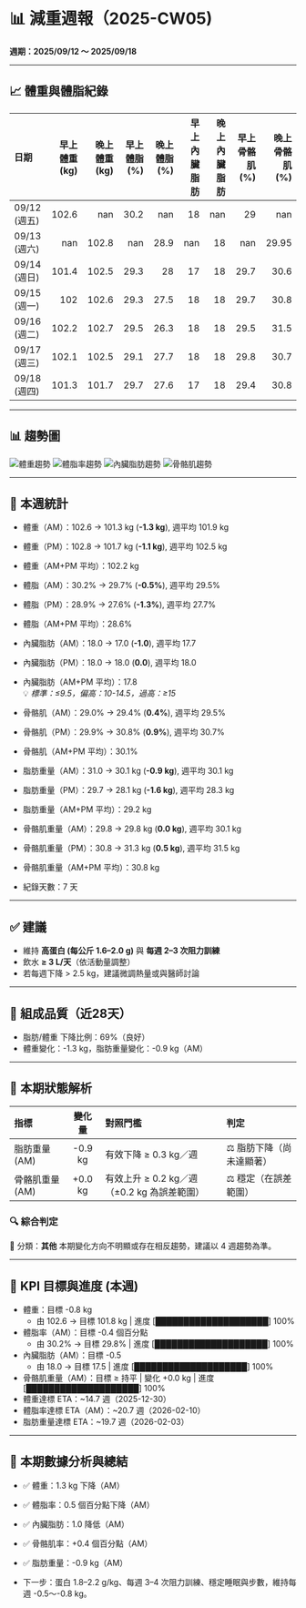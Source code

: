 # 📊 減重週報（2025-CW05)

**週期：2025/09/12 ～ 2025/09/18**  

---

## 📈 體重與體脂紀錄

| 日期         |   早上體重 (kg) |   晚上體重 (kg) |   早上體脂 (%) |   晚上體脂 (%) |   早上內臟脂肪 |   晚上內臟脂肪 |   早上骨骼肌 (%) |   晚上骨骼肌 (%) |
|:-------------|----------------:|----------------:|---------------:|---------------:|---------------:|---------------:|-----------------:|-----------------:|
| 09/12 (週五) |           102.6 |           nan   |           30.2 |          nan   |             18 |            nan |             29   |           nan    |
| 09/13 (週六) |           nan   |           102.8 |          nan   |           28.9 |            nan |             18 |            nan   |            29.95 |
| 09/14 (週日) |           101.4 |           102.5 |           29.3 |           28   |             17 |             18 |             29.7 |            30.6  |
| 09/15 (週一) |           102   |           102.6 |           29.3 |           27.5 |             18 |             18 |             29.7 |            30.8  |
| 09/16 (週二) |           102.2 |           102.7 |           29.5 |           26.3 |             18 |             18 |             29.5 |            31.5  |
| 09/17 (週三) |           102.1 |           102.5 |           29.1 |           27.7 |             18 |             18 |             29.8 |            30.7  |
| 09/18 (週四) |           101.3 |           101.7 |           29.7 |           27.6 |             17 |             18 |             29.4 |            30.8  |

---

## 📊 趨勢圖

![體重趨勢](2025-CW05_weight_trend.png)
![體脂率趨勢](2025-CW05_bodyfat_trend.png)
![內臟脂肪趨勢](2025-CW05_visceral_fat_trend.png)
![骨骼肌趨勢](2025-CW05_muscle_trend.png)

---

## 📌 本週統計

- 體重（AM）：102.6 → 101.3 kg  (**-1.3 kg**), 週平均 101.9 kg  
- 體重（PM）：102.8 → 101.7 kg  (**-1.1 kg**), 週平均 102.5 kg  
- 體重（AM+PM 平均）：102.2 kg  

- 體脂（AM）：30.2% → 29.7%  (**-0.5%**), 週平均 29.5%  
- 體脂（PM）：28.9% → 27.6%  (**-1.3%**), 週平均 27.7%  
- 體脂（AM+PM 平均）：28.6%  

- 內臟脂肪（AM）：18.0 → 17.0  (**-1.0**), 週平均 17.7  
- 內臟脂肪（PM）：18.0 → 18.0  (**0.0**), 週平均 18.0  
- 內臟脂肪（AM+PM 平均）：17.8  
  💡 *標準：≤9.5，偏高：10-14.5，過高：≥15*  

- 骨骼肌（AM）：29.0% → 29.4%  (**0.4%**), 週平均 29.5%  
- 骨骼肌（PM）：29.9% → 30.8%  (**0.9%**), 週平均 30.7%  
- 骨骼肌（AM+PM 平均）：30.1%  

- 脂肪重量（AM）：31.0 → 30.1 kg  (**-0.9 kg**), 週平均 30.1 kg  
- 脂肪重量（PM）：29.7 → 28.1 kg  (**-1.6 kg**), 週平均 28.3 kg  
- 脂肪重量（AM+PM 平均）：29.2 kg  

- 骨骼肌重量（AM）：29.8 → 29.8 kg  (**0.0 kg**), 週平均 30.1 kg  
- 骨骼肌重量（PM）：30.8 → 31.3 kg  (**0.5 kg**), 週平均 31.5 kg  
- 骨骼肌重量（AM+PM 平均）：30.8 kg  

- 紀錄天數：7 天

---

## ✅ 建議
- 維持 **高蛋白 (每公斤 1.6–2.0 g)** 與 **每週 2–3 次阻力訓練**  
- 飲水 **≥ 3 L/天**（依活動量調整）  
- 若每週下降 > 2.5 kg，建議微調熱量或與醫師討論  

---

## 🧪 組成品質（近28天）

- 脂肪/體重 下降比例：69%（良好）  
- 體重變化：-1.3 kg，脂肪重量變化：-0.9 kg（AM）  

---


## 🧭 本期狀態解析

| 指標 | 變化量 | 對照門檻 | 判定 |
|:--|:--:|:--|:--|
| 脂肪重量 (AM) | -0.9 kg | 有效下降 ≥ 0.3 kg／週 | ⚖️ 脂肪下降（尚未達顯著） |
| 骨骼肌重量 (AM) | +0.0 kg | 有效上升 ≥ 0.2 kg／週（±0.2 kg 為誤差範圍） | ⚖️ 穩定（在誤差範圍） |

### 🔍 綜合判定

🔵 分類：**其他**
本期變化方向不明顯或存在相反趨勢，建議以 4 週趨勢為準。


---

## 🎯 KPI 目標與進度 (本週)

- 體重：目標 -0.8 kg  
  - 由 102.6 → 目標 101.8 kg  | 進度 [████████████████████] 100%  
- 體脂率（AM）：目標 -0.4 個百分點  
  - 由 30.2% → 目標 29.8%  | 進度 [████████████████████] 100%  
- 內臟脂肪（AM）：目標 -0.5  
  - 由 18.0 → 目標 17.5  | 進度 [████████████████████] 100%  
- 骨骼肌重量（AM）：目標 ≥ 持平  | 變化 +0.0 kg  | 進度 [████████████████████] 100%  
- 體重達標 ETA：~14.7 週（2025-12-30）  
- 體脂率達標 ETA（AM）：~20.7 週（2026-02-10）  
- 脂肪重量達標 ETA：~19.7 週（2026-02-03）  

---

## 🧠 本期數據分析與總結

- ✅ 體重：1.3 kg 下降（AM）
- ✅ 體脂率：0.5 個百分點下降（AM）
- ✅ 內臟脂肪：1.0 降低（AM）
- ✅ 骨骼肌率：+0.4 個百分點（AM）
- ✅ 脂肪重量：-0.9 kg（AM）

- 下一步：蛋白 1.8–2.2 g/kg、每週 3–4 次阻力訓練、穩定睡眠與步數，維持每週 -0.5～-0.8 kg。
